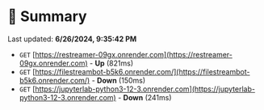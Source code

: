 # 📖 Summary
Last updated: **6/26/2024, 9:35:42 PM**

- `GET` [https://restreamer-09gx.onrender.com](https://restreamer-09gx.onrender.com) - **Up** (821ms)
- `GET` [https://filestreambot-b5k6.onrender.com/](https://filestreambot-b5k6.onrender.com/) - **Down** (150ms)
- `GET` [https://jupyterlab-python3-12-3.onrender.com](https://jupyterlab-python3-12-3.onrender.com) - **Down** (241ms)
